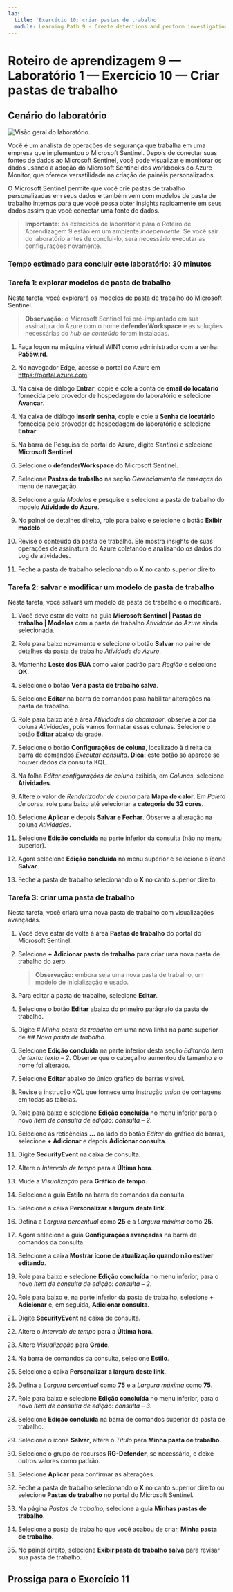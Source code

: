 ```yaml
---
lab:
  title: 'Exercício 10: criar pastas de trabalho'
  module: Learning Path 9 - Create detections and perform investigations using Microsoft Sentinel
---
```


# Roteiro de aprendizagem 9 — Laboratório 1 — Exercício 10 — Criar pastas de trabalho

## Cenário do laboratório

![Visão geral do laboratório.](../Media/SC-200-Lab_Diagrams_Mod7_L1_Ex10.png)

Você é um analista de operações de segurança que trabalha em uma empresa que implementou o Microsoft Sentinel. Depois de conectar suas fontes de dados ao Microsoft Sentinel, você pode visualizar e monitorar os dados usando a adoção do Microsoft Sentinel dos workbooks do Azure Monitor, que oferece versatilidade na criação de painéis personalizados. 

O Microsoft Sentinel permite que você crie pastas de trabalho personalizadas em seus dados e também vem com modelos de pasta de trabalho internos para que você possa obter insights rapidamente em seus dados assim que você conectar uma fonte de dados.

>**Importante:** os exercícios de laboratório para o Roteiro de Aprendizagem 9 estão em um ambiente *independente*. Se você sair do laboratório antes de concluí-lo, será necessário executar as configurações novamente.

### Tempo estimado para concluir este laboratório: 30 minutos

### Tarefa 1: explorar modelos de pasta de trabalho

Nesta tarefa, você explorará os modelos de pasta de trabalho do Microsoft Sentinel.

>**Observação:** o Microsoft Sentinel foi pré-implantado em sua assinatura do Azure com o nome **defenderWorkspace** e as soluções necessárias do *hub de conteúdo* foram instaladas.

1. Faça logon na máquina virtual WIN1 como administrador com a senha: **Pa55w.rd**.  

1. No navegador Edge, acesse o portal do Azure em <https://portal.azure.com>.

1. Na caixa de diálogo **Entrar**, copie e cole a conta de **email do locatário** fornecida pelo provedor de hospedagem do laboratório e selecione **Avançar**.

1. Na caixa de diálogo **Inserir senha**, copie e cole a **Senha de locatário** fornecida pelo provedor de hospedagem do laboratório e selecione **Entrar**.

1. Na barra de Pesquisa do portal do Azure, digite *Sentinel* e selecione **Microsoft Sentinel**.

1. Selecione o **defenderWorkspace** do Microsoft Sentinel.

1. Selecione **Pastas de trabalho** na seção *Gerenciamento de ameaças* do menu de navegação.

1. Selecione a guia *Modelos* e pesquise e selecione a pasta de trabalho do modelo **Atividade do Azure**.

1. No painel de detalhes direito, role para baixo e selecione o botão **Exibir modelo**.

1. Revise o conteúdo da pasta de trabalho. Ele mostra insights de suas operações de assinatura do Azure coletando e analisando os dados do Log de atividades.

1. Feche a pasta de trabalho selecionando o **X** no canto superior direito.

### Tarefa 2: salvar e modificar um modelo de pasta de trabalho

Nesta tarefa, você salvará um modelo de pasta de trabalho e o modificará.

1. Você deve estar de volta na guia **Microsoft Sentinel | Pastas de trabalho | Modelos** com a pasta de trabalho *Atividade do Azure* ainda selecionada.

1. Role para baixo novamente e selecione o botão **Salvar** no painel de detalhes da pasta de trabalho *Atividade do Azure*.

1. Mantenha **Leste dos EUA** como valor padrão para *Região* e selecione **OK**.

1. Selecione o botão **Ver a pasta de trabalho salva**.

1. Selecione **Editar** na barra de comandos para habilitar alterações na pasta de trabalho.

1. Role para baixo até a área *Atividades do chamador*, observe a cor da coluna *Atividades*, pois vamos formatar essas colunas. Selecione o botão **Editar** abaixo da grade.

1. Selecione o botão **Configurações de coluna**, localizado à direita da barra de comandos *Executar consulta*. **Dica:** este botão só aparece se houver dados da consulta KQL.

1. Na folha *Editar configurações de coluna* exibida, em *Colunas*, selecione **Atividades**.

1. Altere o valor de *Renderizador de coluna* para **Mapa de calor**. Em *Paleta de cores*, role para baixo até selecionar a **categoria de 32 cores**.

1. Selecione **Aplicar** e depois **Salvar e Fechar**. Observe a alteração na coluna *Atividades*.

1. Selecione **Edição concluída** na parte inferior da consulta (não no menu superior).

1. Agora selecione **Edição concluída** no menu superior e selecione o ícone **Salvar**. 

1. Feche a pasta de trabalho selecionando o **X** no canto superior direito.


### Tarefa 3: criar uma pasta de trabalho

Nesta tarefa, você criará uma nova pasta de trabalho com visualizações avançadas.

1. Você deve estar de volta à área **Pastas de trabalho** do portal do Microsoft Sentinel.

1. Selecione **+ Adicionar pasta de trabalho** para criar uma nova pasta de trabalho do zero. 

    >**Observação:** embora seja uma nova pasta de trabalho, um modelo de inicialização é usado.

1. Para editar a pasta de trabalho, selecione **Editar**.

1. Selecione o botão **Editar** abaixo do primeiro parágrafo da pasta de trabalho.

1. Digite *# Minha pasta de trabalho* em uma nova linha na parte superior de *## Nova pasta de trabalho*.

1. Selecione **Edição concluída** na parte inferior desta seção *Editando item de texto: texto – 2*. Observe que o cabeçalho aumentou de tamanho e o nome foi alterado.

1. Selecione **Editar** abaixo do único gráfico de barras visível.

1. Revise a instrução KQL que fornece uma instrução *union* de contagens em todas as tabelas.

1. Role para baixo e selecione **Edição concluída** no menu inferior para o novo *Item de consulta de edição: consulta – 2*.

1. Selecione as reticências **...** ao lado do botão *Editar* do gráfico de barras, selecione **+ Adicionar** e depois **Adicionar consulta**.

1. Digite **SecurityEvent** na caixa de consulta.

1. Altere o *Intervalo de tempo* para a **Última hora**.

1. Mude a *Visualização* para **Gráfico de tempo**.

1. Selecione a guia **Estilo** na barra de comandos da consulta.

1. Selecione a caixa **Personalizar a largura deste link**.

1. Defina a *Largura percentual* como **25** e a *Largura máxima* como **25**.

1. Agora selecione a guia **Configurações avançadas** na barra de comandos da consulta.

1. Selecione a caixa **Mostrar ícone de atualização quando não estiver editando**.

1. Role para baixo e selecione **Edição concluída** no menu inferior, para o novo *Item de consulta de edição: consulta – 2*.

1. Role para baixo e, na parte inferior da pasta de trabalho, selecione **+ Adicionar** e, em seguida, **Adicionar consulta**.

1. Digite **SecurityEvent** na caixa de consulta.

1. Altere o *Intervalo de tempo* para a **Última hora**.

1. Altere *Visualização* para **Grade**.

1. Na barra de comandos da consulta, selecione **Estilo**.

1. Selecione a caixa **Personalizar a largura deste link**.

1. Defina a *Largura percentual* como **75** e a *Largura máxima* como **75**.

1. Role para baixo e selecione **Edição concluída** no menu inferior, para o novo *Item de consulta de edição: consulta – 3*.

1. Selecione **Edição concluída** na barra de comandos superior da pasta de trabalho.

1. Selecione o ícone **Salvar**, altere o *Título* para **Minha pasta de trabalho**.

1. Selecione o grupo de recursos **RG-Defender**, se necessário, e deixe outros valores como padrão.

1. Selecione **Aplicar** para confirmar as alterações. 

1. Feche a pasta de trabalho selecionando o **X** no canto superior direito ou selecione **Pastas de trabalho** no portal do Microsoft Sentinel.

1. Na página *Pastas de trabalho*, selecione a guia **Minhas pastas de trabalho**.

1. Selecione a pasta de trabalho que você acabou de criar, **Minha pasta de trabalho**.

1. No painel direito, selecione **Exibir pasta de trabalho salva** para revisar sua pasta de trabalho.

## Prossiga para o Exercício 11
